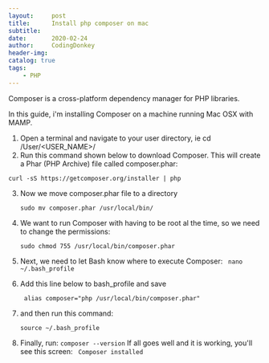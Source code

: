 ```yaml
---
layout:     post
title:      Install php composer on mac
subtitle:   
date:       2020-02-24
author:     CodingDonkey
header-img: 
catalog: true
tags:
    - PHP
---
```



Composer is a cross-platform dependency manager for PHP libraries.

In this guide, i'm installing Composer on a machine running Mac OSX with MAMP.

1. Open a terminal and navigate to your user directory, ie cd /User/<USER_NAME>/
2. Run this command shown below to download Composer. This will create a Phar (PHP Archive) file called composer.phar:

  `curl -sS https://getcomposer.org/installer | php`

3. Now we move composer.phar file to a directory

	`sudo mv composer.phar /usr/local/bin/`

4. We want to run Composer with having to be root al the time, so we need to change the permissions:

	`sudo chmod 755 /usr/local/bin/composer.phar`
 

5. Next, we need to let Bash know where to execute Composer: 
	` nano ~/.bash_profile`

6. Add this line below to bash_profile and save
 

	` alias composer="php /usr/local/bin/composer.phar"`

7. and then run this command:
 

	`source ~/.bash_profile`
 

8. Finally, run: 
	`composer --version`
If all goes well and it is working, you'll see this screen:
	` Composer installed`
